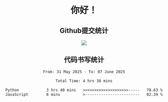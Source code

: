 <div align="center">
<h1>你好！</h1>

<h2>Github提交统计</h2>
<a href="https://github.com/ikun0014">
    <img src="https://github-readme-stats.vercel.app/api?username=ikun0014&include_all_commits=true&count_private=true&locale=cn&show_icons=true&bg_color=0,EC6C6C,FFD479,FFFC79,73FA79,73FDFF,D783FF"/>
  </a>
</div>

<div align="center">
<h2>代码书写统计</h2>
  
<!--START_SECTION:waka-->

```txt
From: 31 May 2025 - To: 07 June 2025

Total Time: 4 hrs 38 mins

Python            3 hrs 40 mins   >>>>>>>>>>>>>>>>>>>>-----   78.63 %
JavaScript        6 mins          >------------------------   02.39 %
```

<!--END_SECTION:waka-->

</div>
